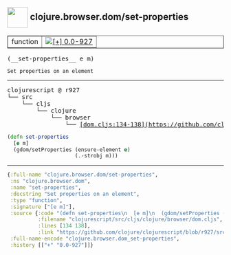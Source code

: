 ## <img width="48px" valign="middle" src="http://i.imgur.com/Hi20huC.png"> clojure.browser.dom/set-properties

 <table border="1">
<tr>
<td>function</td>
<td><a href="https://github.com/cljsinfo/api-refs/tree/0.0-927"><img valign="middle" alt="[+] 0.0-927" src="https://img.shields.io/badge/+-0.0--927-lightgrey.svg"></a> </td>
</tr>
</table>

 <samp>
(__set-properties__ e m)<br>
</samp>

```
Set properties on an element
```

---

 <pre>
clojurescript @ r927
└── src
    └── cljs
        └── clojure
            └── browser
                └── <ins>[dom.cljs:134-138](https://github.com/clojure/clojurescript/blob/r927/src/cljs/clojure/browser/dom.cljs#L134-L138)</ins>
</pre>

```clj
(defn set-properties
  [e m]
  (gdom/setProperties (ensure-element e)
                      (.-strobj m)))
```


---

```clj
{:full-name "clojure.browser.dom/set-properties",
 :ns "clojure.browser.dom",
 :name "set-properties",
 :docstring "Set properties on an element",
 :type "function",
 :signature ["[e m]"],
 :source {:code "(defn set-properties\n  [e m]\n  (gdom/setProperties (ensure-element e)\n                      (.-strobj m)))",
          :filename "clojurescript/src/cljs/clojure/browser/dom.cljs",
          :lines [134 138],
          :link "https://github.com/clojure/clojurescript/blob/r927/src/cljs/clojure/browser/dom.cljs#L134-L138"},
 :full-name-encode "clojure.browser.dom_set-properties",
 :history [["+" "0.0-927"]]}

```
